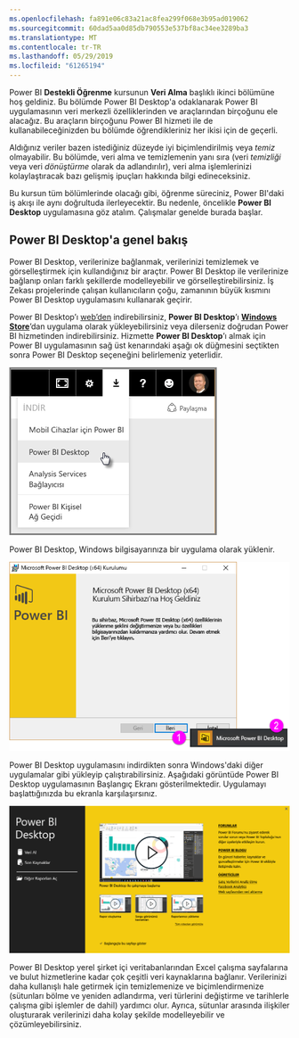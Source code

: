 ```yaml
---
ms.openlocfilehash: fa891e06c83a21ac8fea299f068e3b95ad019062
ms.sourcegitcommit: 60dad5aa0d85db790553e537bf8ac34ee3289ba3
ms.translationtype: MT
ms.contentlocale: tr-TR
ms.lasthandoff: 05/29/2019
ms.locfileid: "61265194"
---
```

Power BI **Destekli Öğrenme** kursunun **Veri Alma** başlıklı ikinci bölümüne hoş geldiniz. Bu bölümde Power BI Desktop'a odaklanarak Power BI uygulamasının veri merkezli özelliklerinden ve araçlarından birçoğunu ele alacağız. Bu araçların birçoğunu Power BI hizmeti ile de kullanabileceğinizden bu bölümde öğrendikleriniz her ikisi için de geçerli.

Aldığınız veriler bazen istediğiniz düzeyde iyi biçimlendirilmiş veya *temiz* olmayabilir. Bu bölümde, veri alma ve temizlemenin yanı sıra (veri *temizliği* veya veri *dönüştürme* olarak da adlandırılır), veri alma işlemlerinizi kolaylaştıracak bazı gelişmiş ipuçları hakkında bilgi edineceksiniz.

Bu kursun tüm bölümlerinde olacağı gibi, öğrenme süreciniz, Power BI'daki iş akışı ile aynı doğrultuda ilerleyecektir. Bu nedenle, öncelikle **Power BI Desktop** uygulamasına göz atalım. Çalışmalar genelde burada başlar.

## <a name="an-overview-of-power-bi-desktop"></a>Power BI Desktop'a genel bakış
Power BI Desktop, verilerinize bağlanmak, verilerinizi temizlemek ve görselleştirmek için kullandığınız bir araçtır. Power BI Desktop ile verilerinize bağlanıp onları farklı şekillerde modelleyebilir ve görselleştirebilirsiniz. İş Zekası projelerinde çalışan kullanıcıların çoğu, zamanının büyük kısmını Power BI Desktop uygulamasını kullanarak geçirir.

Power BI Desktop’ı [web’den](http://go.microsoft.com/fwlink/?LinkID=521662) indirebilirsiniz, **Power BI Desktop**’ı [**Windows Store**](http://aka.ms/pbidesktopstore)’dan uygulama olarak yükleyebilirsiniz veya dilerseniz doğrudan Power BI hizmetinden indirebilirsiniz. Hizmette **Power BI Desktop**’ı almak için Power BI uygulamasının sağ üst kenarındaki aşağı ok düğmesini seçtikten sonra Power BI Desktop seçeneğini belirlemeniz yeterlidir.

![](media/1-1-overview-of-power-bi-desktop/1-1_1.png)

Power BI Desktop, Windows bilgisayarınıza bir uygulama olarak yüklenir.

![](media/1-1-overview-of-power-bi-desktop/1-1_2.png)

Power BI Desktop uygulamasını indirdikten sonra Windows'daki diğer uygulamalar gibi yükleyip çalıştırabilirsiniz. Aşağıdaki görüntüde Power BI Desktop uygulamasının Başlangıç Ekranı gösterilmektedir. Uygulamayı başlattığınızda bu ekranla karşılaşırsınız.

![](media/1-1-overview-of-power-bi-desktop/1-1_3.png)

Power BI Desktop yerel şirket içi veritabanlarından Excel çalışma sayfalarına ve bulut hizmetlerine kadar çok çeşitli veri kaynaklarına bağlanır. Verilerinizi daha kullanışlı hale getirmek için temizlemenize ve biçimlendirmenize (sütunları bölme ve yeniden adlandırma, veri türlerini değiştirme ve tarihlerle çalışma gibi işlemler de dahil) yardımcı olur. Ayrıca, sütunlar arasında ilişkiler oluşturarak verilerinizi daha kolay şekilde modelleyebilir ve çözümleyebilirsiniz.


